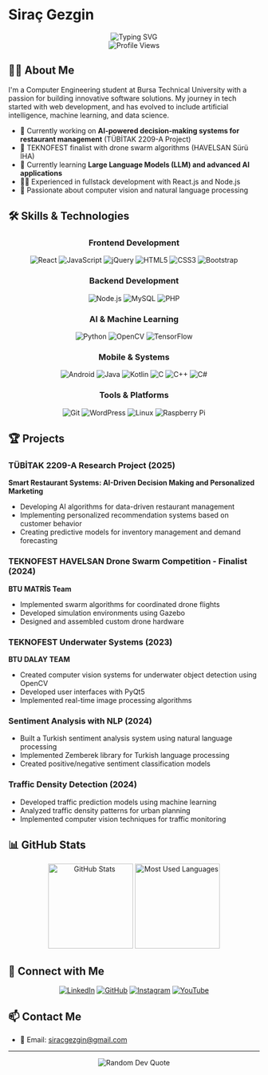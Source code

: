 # Siraç Gezgin

<div align="center">
  <img src="https://readme-typing-svg.herokuapp.com?font=Fira+Code&pause=1000&color=0969DA&center=true&vCenter=true&random=false&width=600&lines=Computer+Engineering+Student;Fullstack+Developer;Machine+Learning+Enthusiast;TEKNOFEST+Finalist;AI+%26+LLM+Researcher" alt="Typing SVG" />
  <br/>
  <img src="https://komarev.com/ghpvc/?username=siracgezgin&label=Profile%20views&color=0e75b6&style=flat" alt="Profile Views" />
</div>

## 👨‍💻 About Me

I'm a Computer Engineering student at Bursa Technical University with a passion for building innovative software solutions. My journey in tech started with web development, and has evolved to include artificial intelligence, machine learning, and data science.

- 🔭 Currently working on **AI-powered decision-making systems for restaurant management** (TÜBİTAK 2209-A Project)
- 🚀 TEKNOFEST finalist with drone swarm algorithms (HAVELSAN Sürü İHA)
- 🌱 Currently learning **Large Language Models (LLM) and advanced AI applications**
- 👨‍💻 Experienced in fullstack development with React.js and Node.js
- 🤖 Passionate about computer vision and natural language processing

## 🛠️ Skills & Technologies

<div align="center">
  
### Frontend Development
![React](https://img.shields.io/badge/React-20232A?style=for-the-badge&logo=react&logoColor=61DAFB)
![JavaScript](https://img.shields.io/badge/JavaScript-F7DF1E?style=for-the-badge&logo=javascript&logoColor=black)
![jQuery](https://img.shields.io/badge/jQuery-0769AD?style=for-the-badge&logo=jquery&logoColor=white)
![HTML5](https://img.shields.io/badge/HTML5-E34F26?style=for-the-badge&logo=html5&logoColor=white)
![CSS3](https://img.shields.io/badge/CSS3-1572B6?style=for-the-badge&logo=css3&logoColor=white)
![Bootstrap](https://img.shields.io/badge/Bootstrap-563D7C?style=for-the-badge&logo=bootstrap&logoColor=white)

### Backend Development
![Node.js](https://img.shields.io/badge/Node.js-339933?style=for-the-badge&logo=nodedotjs&logoColor=white)
![MySQL](https://img.shields.io/badge/MySQL-4479A1?style=for-the-badge&logo=mysql&logoColor=white)
![PHP](https://img.shields.io/badge/PHP-777BB4?style=for-the-badge&logo=php&logoColor=white)

### AI & Machine Learning
![Python](https://img.shields.io/badge/Python-3776AB?style=for-the-badge&logo=python&logoColor=white)
![OpenCV](https://img.shields.io/badge/OpenCV-5C3EE8?style=for-the-badge&logo=opencv&logoColor=white)
![TensorFlow](https://img.shields.io/badge/TensorFlow-FF6F00?style=for-the-badge&logo=tensorflow&logoColor=white)

### Mobile & Systems
![Android](https://img.shields.io/badge/Android-3DDC84?style=for-the-badge&logo=android&logoColor=white)
![Java](https://img.shields.io/badge/Java-ED8B00?style=for-the-badge&logo=openjdk&logoColor=white)
![Kotlin](https://img.shields.io/badge/Kotlin-0095D5?style=for-the-badge&logo=kotlin&logoColor=white)
![C](https://img.shields.io/badge/C-00599C?style=for-the-badge&logo=c&logoColor=white)
![C++](https://img.shields.io/badge/C++-00599C?style=for-the-badge&logo=cplusplus&logoColor=white)
![C#](https://img.shields.io/badge/C%23-239120?style=for-the-badge&logo=c-sharp&logoColor=white)

### Tools & Platforms
![Git](https://img.shields.io/badge/Git-F05032?style=for-the-badge&logo=git&logoColor=white)
![WordPress](https://img.shields.io/badge/WordPress-21759B?style=for-the-badge&logo=wordpress&logoColor=white)
![Linux](https://img.shields.io/badge/Linux-FCC624?style=for-the-badge&logo=linux&logoColor=black)
![Raspberry Pi](https://img.shields.io/badge/Raspberry%20Pi-A22846?style=for-the-badge&logo=Raspberry%20Pi&logoColor=white)

</div>

## 🏆 Projects

### TÜBİTAK 2209-A Research Project (2025)
**Smart Restaurant Systems: AI-Driven Decision Making and Personalized Marketing**
- Developing AI algorithms for data-driven restaurant management
- Implementing personalized recommendation systems based on customer behavior
- Creating predictive models for inventory management and demand forecasting

### TEKNOFEST HAVELSAN Drone Swarm Competition - Finalist (2024)
**BTU MATRİS Team**
- Implemented swarm algorithms for coordinated drone flights
- Developed simulation environments using Gazebo
- Designed and assembled custom drone hardware

### TEKNOFEST Underwater Systems (2023)
**BTU DALAY TEAM**
- Created computer vision systems for underwater object detection using OpenCV
- Developed user interfaces with PyQt5
- Implemented real-time image processing algorithms

### Sentiment Analysis with NLP (2024)
- Built a Turkish sentiment analysis system using natural language processing
- Implemented Zemberek library for Turkish language processing
- Created positive/negative sentiment classification models

### Traffic Density Detection (2024)
- Developed traffic prediction models using machine learning
- Analyzed traffic density patterns for urban planning
- Implemented computer vision techniques for traffic monitoring

## 📊 GitHub Stats

<div align="center">
  <img src="https://github-readme-stats.vercel.app/api?username=siracgezgin&show_icons=true&theme=tokyonight" alt="GitHub Stats" height="170" />
  <img src="https://github-readme-stats.vercel.app/api/top-langs/?username=siracgezgin&layout=compact&theme=tokyonight" alt="Most Used Languages" height="170" />
</div>

## 🤝 Connect with Me

<div align="center">
  
[![LinkedIn](https://img.shields.io/badge/LinkedIn-0077B5?style=for-the-badge&logo=linkedin&logoColor=white)](https://linkedin.com/in/siracgezgin)
[![GitHub](https://img.shields.io/badge/GitHub-100000?style=for-the-badge&logo=github&logoColor=white)](https://github.com/siracgezgin)
[![Instagram](https://img.shields.io/badge/Instagram-E4405F?style=for-the-badge&logo=instagram&logoColor=white)](https://www.instagram.com/siracgzgn/)
[![YouTube](https://img.shields.io/badge/YouTube-FF0000?style=for-the-badge&logo=youtube&logoColor=white)](https://www.youtube.com/@siracgezgin)
  
</div>

## 📫 Contact Me

- 📧 Email: siracgezgin@gmail.com


---

<div align="center">
  <img src="https://quotes-github-readme.vercel.app/api?type=horizontal&theme=tokyonight" alt="Random Dev Quote" />
</div>
